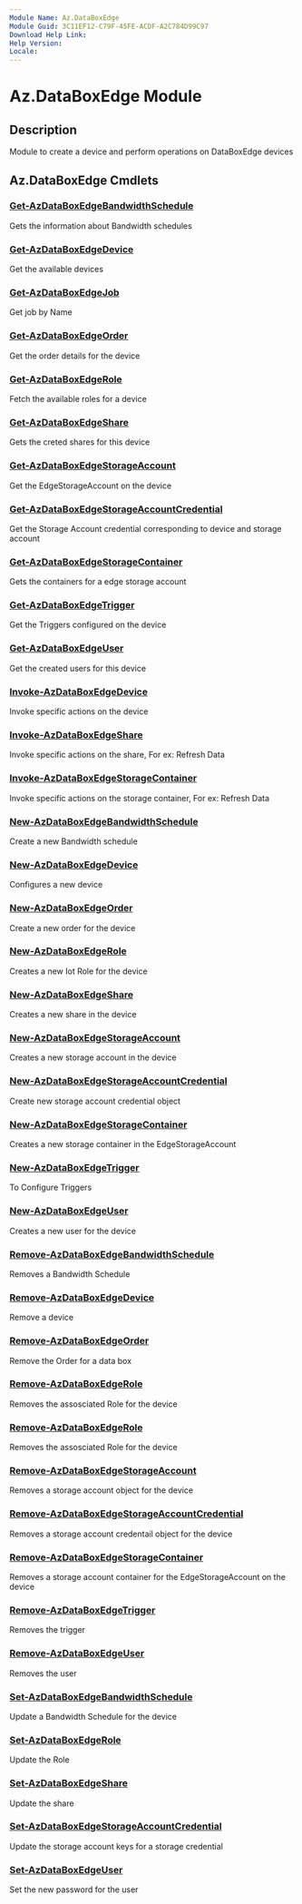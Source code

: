 ```yaml
---
Module Name: Az.DataBoxEdge
Module Guid: 3C11EF12-C79F-45FE-ACDF-A2C784D99C97
Download Help Link: 
Help Version: 
Locale: 
---
```


# Az.DataBoxEdge Module
## Description
Module to create a device and perform operations on DataBoxEdge devices

## Az.DataBoxEdge Cmdlets
### [Get-AzDataBoxEdgeBandwidthSchedule](Get-AzDataBoxEdgeBandwidthSchedule.md)
Gets the information about Bandwidth schedules

### [Get-AzDataBoxEdgeDevice](Get-AzDataBoxEdgeDevice.md)
Get the available devices

### [Get-AzDataBoxEdgeJob](Get-AzDataBoxEdgeJob.md)
Get job by Name

### [Get-AzDataBoxEdgeOrder](Get-AzDataBoxEdgeOrder.md)
Get the order details for the device

### [Get-AzDataBoxEdgeRole](Get-AzDataBoxEdgeRole.md)
Fetch the available roles for a device

### [Get-AzDataBoxEdgeShare](Get-AzDataBoxEdgeShare.md)
Gets the creted shares for this device

### [Get-AzDataBoxEdgeStorageAccount](Get-AzDataBoxEdgeStorageAccount.md)
Get the EdgeStorageAccount on the device

### [Get-AzDataBoxEdgeStorageAccountCredential](Get-AzDataBoxEdgeStorageAccountCredential.md)
Get the Storage Account credential corresponding to device and storage account

### [Get-AzDataBoxEdgeStorageContainer](Get-AzDataBoxEdgeStorageContainer.md)
Gets the containers for a edge storage account

### [Get-AzDataBoxEdgeTrigger](Get-AzDataBoxEdgeTrigger.md)
Get the Triggers configured on the device

### [Get-AzDataBoxEdgeUser](Get-AzDataBoxEdgeUser.md)
Get the created users  for this device

### [Invoke-AzDataBoxEdgeDevice](Invoke-AzDataBoxEdgeDevice.md)
Invoke specific actions on the device

### [Invoke-AzDataBoxEdgeShare](Invoke-AzDataBoxEdgeShare.md)
Invoke specific actions on the share, For ex: Refresh Data

### [Invoke-AzDataBoxEdgeStorageContainer](Invoke-AzDataBoxEdgeStorageContainer.md)
Invoke specific actions on the storage container, For ex: Refresh Data

### [New-AzDataBoxEdgeBandwidthSchedule](New-AzDataBoxEdgeBandwidthSchedule.md)
Create a new Bandwidth schedule

### [New-AzDataBoxEdgeDevice](New-AzDataBoxEdgeDevice.md)
Configures a new device

### [New-AzDataBoxEdgeOrder](New-AzDataBoxEdgeOrder.md)
Create a new order for the device

### [New-AzDataBoxEdgeRole](New-AzDataBoxEdgeRole.md)
Creates a new Iot Role for the device

### [New-AzDataBoxEdgeShare](New-AzDataBoxEdgeShare.md)
Creates a new share in the device

### [New-AzDataBoxEdgeStorageAccount](New-AzDataBoxEdgeStorageAccount.md)
Creates a new storage account in the device

### [New-AzDataBoxEdgeStorageAccountCredential](New-AzDataBoxEdgeStorageAccountCredential.md)
Create new storage account credential object

### [New-AzDataBoxEdgeStorageContainer](New-AzDataBoxEdgeStorageContainer.md)
Creates a new storage container in the EdgeStorageAccount

### [New-AzDataBoxEdgeTrigger](New-AzDataBoxEdgeTrigger.md)
To Configure Triggers 

### [New-AzDataBoxEdgeUser](New-AzDataBoxEdgeUser.md)
Creates a new user for the device

### [Remove-AzDataBoxEdgeBandwidthSchedule](Remove-AzDataBoxEdgeBandwidthSchedule.md)
Removes a Bandwidth Schedule

### [Remove-AzDataBoxEdgeDevice](Remove-AzDataBoxEdgeDevice.md)
Remove a device

### [Remove-AzDataBoxEdgeOrder](Remove-AzDataBoxEdgeOrder.md)
Remove the Order for a data box

### [Remove-AzDataBoxEdgeRole](Remove-AzDataBoxEdgeRole.md)
Removes the assosciated Role for the device

### [Remove-AzDataBoxEdgeRole](Remove-AzDataBoxEdgeRole.md)
Removes the assosciated Role for the device

### [Remove-AzDataBoxEdgeStorageAccount](Remove-AzDataBoxEdgeStorageAccount.md)
Removes a storage account object for the device

### [Remove-AzDataBoxEdgeStorageAccountCredential](Remove-AzDataBoxEdgeStorageAccountCredential.md)
Removes a storage account credentail object for the device

### [Remove-AzDataBoxEdgeStorageContainer](Remove-AzDataBoxEdgeStorageContainer.md)
Removes a storage account container for the EdgeStorageAccount on the device

### [Remove-AzDataBoxEdgeTrigger](Remove-AzDataBoxEdgeTrigger.md)
Removes the trigger

### [Remove-AzDataBoxEdgeUser](Remove-AzDataBoxEdgeUser.md)
Removes the user

### [Set-AzDataBoxEdgeBandwidthSchedule](Set-AzDataBoxEdgeBandwidthSchedule.md)
Update a Bandwidth Schedule for the device

### [Set-AzDataBoxEdgeRole](Set-AzDataBoxEdgeRole.md)
Update the Role

### [Set-AzDataBoxEdgeShare](Set-AzDataBoxEdgeShare.md)
Update the share 

### [Set-AzDataBoxEdgeStorageAccountCredential](Set-AzDataBoxEdgeStorageAccountCredential.md)
Update the storage account keys for a storage credential 

### [Set-AzDataBoxEdgeUser](Set-AzDataBoxEdgeUser.md)
Set the new password for the user

